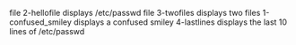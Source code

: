 file 2-hellofile displays /etc/passwd
file 3-twofiles displays two files
1-confused_smiley displays a confused smiley
4-lastlines displays the last 10 lines of /etc/passwd

